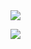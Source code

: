 <a>
  <img align="center" src="https://github-readme-stats.vercel.app/api?username=dev-0x7C6&count_private=true&border_radius=8&theme=tokyonight&include_all_commits=true" />
</a>

![](https://komarev.com/ghpvc/?username=dev-0x7C6)
